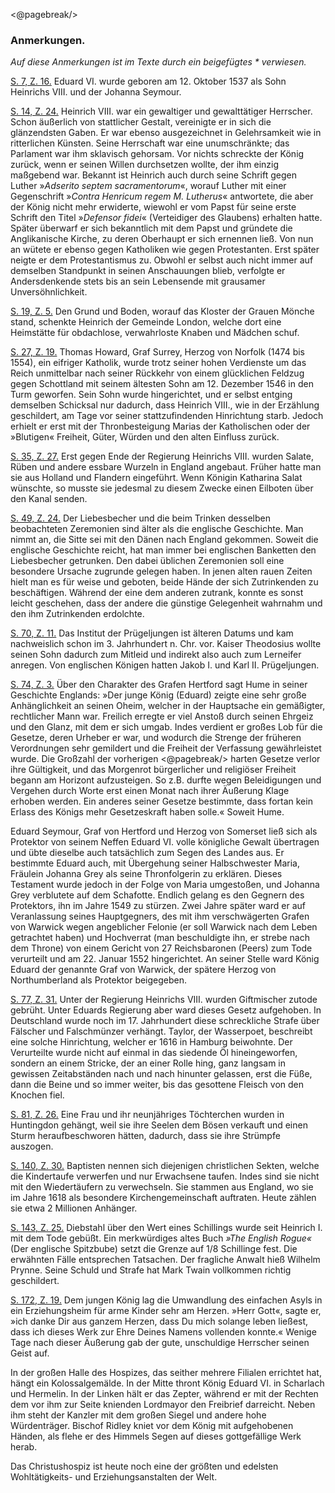 <@pagebreak/>

<h3>Anmerkungen.</h3>

<em>Auf diese Anmerkungen ist im Texte durch ein beigefügtes * verwiesen.</em>

<a href="03_Kapitel1.xhtml#rn1" id="rn1">S. 7, Z. 16.</a> Eduard VI. wurde geboren am 12. Oktober 1537 als Sohn
Heinrichs VIII. und der Johanna Seymour.

<a href="05_Kapitel3.xhtml#rn2" id="rn2">S. 14, Z. 24.</a> Heinrich VIII. war ein gewaltiger und gewalttätiger Herrscher.
Schon äußerlich von stattlicher Gestalt, vereinigte er in sich die glänzendsten Gaben.
Er war ebenso ausgezeichnet in Gelehrsamkeit wie in ritterlichen Künsten. Seine
Herrschaft war eine unumschränkte; das Parlament war ihm sklavisch gehorsam.
Vor nichts schreckte der König zurück, wenn er seinen Willen durchsetzen wollte,
der ihm einzig maßgebend war. Bekannt ist Heinrich auch durch seine Schrift gegen
Luther »<i>Adserito septem sacramentorum</i>«, worauf Luther mit einer Gegenschrift
»<i>Contra Henricum regem M. Lutherus</i>« antwortete, die aber der König nicht mehr
erwiderte, wiewohl er vom Papst für seine erste Schrift den Titel »<i>Defensor fidei</i>«
(Verteidiger des Glaubens) erhalten hatte. Später überwarf er sich bekanntlich
mit dem Papst und gründete die Anglikanische Kirche, zu deren Oberhaupt er sich
ernennen ließ. Von nun an wütete er ebenso gegen Katholiken wie gegen Protestanten.
Erst später neigte er dem Protestantismus zu. Obwohl er selbst auch
nicht immer auf demselben Standpunkt in seinen Anschauungen blieb, verfolgte
er Andersdenkende stets bis an sein Lebensende mit grausamer Unversöhnlichkeit.

<a href="06_Kapitel4.xhtml#rn3" id="rn3">S. 19, Z. 5.</a> Den Grund und Boden, worauf das Kloster der Grauen Mönche
stand, schenkte Heinrich der Gemeinde London, welche dort eine Heimstätte für obdachlose,
verwahrloste Knaben und Mädchen schuf.

<a href="07_Kapitel5.xhtml#rn4" id="rn4">S. 27, Z. 19.</a> Thomas Howard, Graf Surrey, Herzog von Norfolk (1474
bis 1554), ein eifriger Katholik, wurde trotz seiner hohen Verdienste um das Reich
unmittelbar nach seiner Rückkehr von einem glücklichen Feldzug gegen Schottland
mit seinem ältesten Sohn am 12. Dezember 1546 in den Turm geworfen. Sein
Sohn wurde hingerichtet, und er selbst entging demselben Schicksal nur dadurch, dass
Heinrich VIII., wie in der Erzählung geschildert, am Tage vor seiner stattzufindenden
Hinrichtung starb. Jedoch erhielt er erst mit der Thronbesteigung Marias der Katholischen
oder der »Blutigen« Freiheit, Güter, Würden und den alten Einfluss zurück.

<a href="09_Kapitel7.xhtml#rn5" id="rn5">S. 35, Z. 27.</a> Erst gegen Ende der Regierung Heinrichs VIII. wurden Salate,
Rüben und andere essbare Wurzeln in England angebaut. Früher hatte man sie
aus Holland und Flandern eingeführt. Wenn Königin Katharina Salat wünschte,
so musste sie jedesmal zu diesem Zwecke einen Eilboten über den Kanal senden.

<a href="12_Kapitel10.xhtml#rn6" id="rn6">S. 49, Z. 24.</a> Der Liebesbecher und die beim Trinken desselben beobachteten
Zeremonien sind älter als die englische Geschichte. Man nimmt an, die Sitte sei
mit den Dänen nach England gekommen. Soweit die englische Geschichte reicht,
hat man immer bei englischen Banketten den Liebesbecher getrunken. Den dabei
üblichen Zeremonien soll eine besondere Ursache zugrunde gelegen haben. In
jenen alten rauen Zeiten hielt man es für weise und geboten, beide Hände der
sich Zutrinkenden zu beschäftigen. Während der eine dem anderen zutrank, konnte
es sonst leicht geschehen, dass der andere die günstige Gelegenheit wahrnahm und
den ihm Zutrinkenden erdolchte.

<a href="16_Kapitel14.xhtml#rn7" id="rn7">S. 70, Z. 11.</a> Das Institut der Prügeljungen ist älteren Datums und kam
nachweislich schon im 3. Jahrhundert n. Chr. vor. Kaiser Theodosius wollte seinen
Sohn dadurch zum Mitleid und indirekt also auch zum Lerneifer anregen. Von
englischen Königen hatten Jakob I. und Karl II. Prügeljungen.

<a href="17_Kapitel15.xhtml#rn8" id="rn8">S. 74, Z. 3.</a> Über den Charakter des Grafen Hertford sagt Hume in seiner
Geschichte Englands: »Der junge König (Eduard) zeigte eine sehr große Anhänglichkeit
an seinen Oheim, welcher in der Hauptsache ein gemäßigter, rechtlicher Mann
war. Freilich erregte er viel Anstoß durch seinen Ehrgeiz und den Glanz, mit dem
er sich umgab. Indes verdient er großes Lob für die Gesetze, deren Urheber er
war, und wodurch die Strenge der früheren Verordnungen sehr gemildert und
die Freiheit der Verfassung gewährleistet wurde. Die Großzahl der vorherigen 
<@pagebreak/>
harten Gesetze verlor ihre Gültigkeit, und das Morgenrot bürgerlicher und religiöser
Freiheit begann am Horizont aufzusteigen. So z.B. durfte wegen Beleidigungen
und Vergehen durch Worte erst einen Monat nach ihrer Äußerung
Klage erhoben werden. Ein anderes seiner Gesetze bestimmte, dass fortan kein
Erlass des Königs mehr Gesetzeskraft haben solle.« Soweit Hume.

Eduard Seymour, Graf von Hertford und Herzog von Somerset ließ sich als
Protektor von seinem Neffen Eduard VI. volle königliche Gewalt übertragen und
übte dieselbe auch tatsächlich zum Segen des Landes aus. Er bestimmte Eduard
auch, mit Übergehung seiner Halbschwester Maria, Fräulein Johanna Grey als
seine Thronfolgerin zu erklären. Dieses Testament wurde jedoch in der Folge von
Maria umgestoßen, und Johanna Grey verblutete auf dem Schafotte. Endlich gelang
es den Gegnern des Protektors, ihn im Jahre 1549 zu stürzen. Zwei Jahre
später ward er auf Veranlassung seines Hauptgegners, des mit ihm verschwägerten
Grafen von Warwick wegen angeblicher Felonie (er soll Warwick nach dem Leben
getrachtet haben) und Hochverrat (man beschuldigte ihn, er strebe nach dem Throne)
von einem Gericht von 27 Reichsbaronen (Peers) zum Tode verurteilt und am
22\. Januar 1552 hingerichtet. An seiner Stelle ward König Eduard der genannte
Graf von Warwick, der spätere Herzog von Northumberland als Protektor beigegeben.

<a href="17_Kapitel15.xhtml#rn9" id="rn9">S. 77, Z. 31.</a> Unter der Regierung Heinrichs VIII. wurden Giftmischer
zutode gebrüht. Unter Eduards Regierung aber ward dieses Gesetz aufgehoben.
In Deutschland wurde noch im 17. Jahrhundert diese schreckliche Strafe über Fälscher
und Falschmünzer verhängt. Taylor, der Wasserpoet, beschreibt eine solche Hinrichtung,
welcher er 1616 in Hamburg beiwohnte. Der Verurteilte wurde nicht
auf einmal in das siedende Öl hineingeworfen, sondern an einem Stricke, der an
einer Rolle hing, ganz langsam in gewissen Zeitabständen nach und nach hinunter
gelassen, erst die Füße, dann die Beine und so immer weiter, bis das gesottene
Fleisch von den Knochen fiel.

<a href="17_Kapitel15.xhtml#rn10" id="rn10">S. 81, Z. 26.</a> Eine Frau und ihr neunjähriges Töchterchen wurden in Huntingdon
gehängt, weil sie ihre Seelen dem Bösen verkauft und einen Sturm heraufbeschworen
hätten, dadurch, dass sie ihre Strümpfe auszogen.

<a href="29_Kapitel27.xhtml#rn11" id="rn11">S. 140, Z. 30.</a> Baptisten nennen sich diejenigen christlichen Sekten, welche die
Kindertaufe verwerfen und nur Erwachsene taufen. Indes sind sie nicht mit den
Wiedertäufern zu verwechseln. Sie stammen aus England, wo sie im Jahre 1618 als
besondere Kirchengemeinschaft auftraten. Heute zählen sie etwa 2 Millionen Anhänger.

<a href="29_Kapitel27.xhtml#rn12" id="rn12">S. 143, Z. 25.</a> Diebstahl über den Wert eines Schillings wurde seit Heinrich
I. mit dem Tode gebüßt. Ein merkwürdiges altes Buch <i>»The English Rogue«</i>
(Der englische Spitzbube) setzt die Grenze auf 1/8 Schillinge fest. Die erwähnten
Fälle entsprechen Tatsachen. Der fragliche Anwalt hieß Wilhelm Prynne. Seine
Schuld und Strafe hat Mark Twain vollkommen richtig geschildert.

<a href="35_Kapitel33.xhtml#rn13" id="rn13">S. 172, Z. 19.</a> Dem jungen König lag die Umwandlung des einfachen
Asyls in ein Erziehungsheim für arme Kinder sehr am Herzen. »Herr Gott«, sagte
er, »ich danke Dir aus ganzem Herzen, dass Du mich solange leben ließest, dass ich
dieses Werk zur Ehre Deines Namens vollenden konnte.« Wenige Tage nach dieser
Äußerung gab der gute, unschuldige Herrscher seinen Geist auf.

In der großen Halle des Hospizes, das seither mehrere Filialen errichtet hat,
hängt ein Kolossalgemälde. In der Mitte thront König Eduard VI. in Scharlach
und Hermelin. In der Linken hält er das Zepter, während er mit der Rechten
dem vor ihm zur Seite knienden Lordmayor den Freibrief darreicht. Neben ihm
steht der Kanzler mit dem großen Siegel und andere hohe Würdenträger. Bischof
Ridley kniet vor dem König mit aufgehobenen Händen, als flehe er des Himmels
Segen auf dieses gottgefällige Werk herab.

Das Christushospiz ist heute noch eine der größten und edelsten Wohltätigkeits- und
Erziehungsanstalten der Welt.

